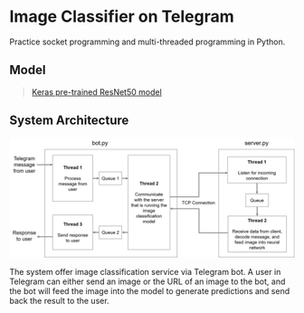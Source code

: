 # Image Classifier on Telegram

Practice socket programming and multi-threaded programming in Python.

## Model

> [Keras pre-trained ResNet50 model](https://keras.io/applications/#resnet50)

## System Architecture

![image-20181222205752643](http://github.com/Paranoid-kid/Image-Classifier-on-Telegram/raw/master/img/1.png)

The system offer image classification service via Telegram bot. A user in Telegram can either send an image or the URL of an image to the bot, and the bot will feed the image into the model to generate  predictions and send back the result to the user.

